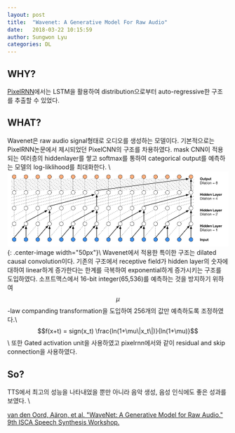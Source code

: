 ```yaml
---
layout: post
title:  "Wavenet: A Generative Model For Raw Audio"
date:   2018-03-22 10:15:59
author: Sungwon Lyu
categories: DL
---
```


## WHY? 
[PixelRNN](https://lyusungwon.github.io/dl/2018/03/21/pixelrnn.html)에서는 LSTM을 활용하여 distribution으로부터 auto-regressive한 구조를 추출할 수 있었다. 

## WHAT?
Wavenet은 raw audio signal형태로 오디오를 생성하는 모델이다. 기본적으로는 PixelRNN논문에서 제시되었던 PixelCNN의 구조를 차용하였다. mask CNN이 적용되는 여러층의 hiddenlayer를 쌓고 softmax를 통하여 categorical output를 예측하는 모델의 log-liklihood를 최대화한다. \\
![image](/assets/images/wavenet.png){: .center-image width="50px"}\\
Wavenet에서 적용한 특이한 구조는 dilated causal convolution이다. 기존의 구조에서 receptive field가 hidden layer의 숫자에 대하여 linear하게 증가한다는 한계를 극복하여 exponential하게 증가시키는 구조를 도입하였다. 소프트맥스에서 16-bit integer(65,536)를 예측하는 것을 방지하기 위하여 $$\mu$$-law companding transformation을 도입하여 256개의 값만 예측하도록 조정하였다.\\
$$f(x+t) = sign(x_t) \frac{ln(1+\mu\|x_t\|)}{ln(1+\mu)}$$\\
또한 Gated activation unit을 사용하였고 pixelrnn에서와 같이 residual and skip connection을 사용하였다. 

## So?
TTS에서 최고의 성능을 나타내었을 뿐만 아니라 음악 생성, 음성 인식에도 좋은 성과를 보였다. \\

[van den Oord, Aäron, et al. "WaveNet: A Generative Model for Raw Audio." 9th ISCA Speech Synthesis Workshop.](https://arxiv.org/abs/1609.03499)
